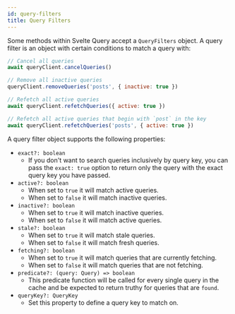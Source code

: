 ```yaml
---
id: query-filters
title: Query Filters
---
```


Some methods within Svelte Query accept a `QueryFilters` object. A query filter is an object with certain conditions to match a query with:

```js
// Cancel all queries
await queryClient.cancelQueries()

// Remove all inactive queries
queryClient.removeQueries('posts', { inactive: true })

// Refetch all active queries
await queryClient.refetchQueries({ active: true })

// Refetch all active queries that begin with `post` in the key
await queryClient.refetchQueries('posts', { active: true })
```

A query filter object supports the following properties:

- `exact?: boolean`
  - If you don't want to search queries inclusively by query key, you can pass the `exact: true` option to return only the query with the exact query key you have passed.
- `active?: boolean`
  - When set to `true` it will match active queries.
  - When set to `false` it will match inactive queries.
- `inactive?: boolean`
  - When set to `true` it will match inactive queries.
  - When set to `false` it will match active queries.
- `stale?: boolean`
  - When set to `true` it will match stale queries.
  - When set to `false` it will match fresh queries.
- `fetching?: boolean`
  - When set to `true` it will match queries that are currently fetching.
  - When set to `false` it will match queries that are not fetching.
- `predicate?: (query: Query) => boolean`
  - This predicate function will be called for every single query in the cache and be expected to return truthy for queries that are `found`.
- `queryKey?: QueryKey`
  - Set this property to define a query key to match on.
